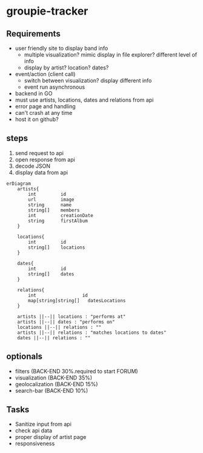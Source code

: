 # groupie-tracker

## Requirements
- user friendly site to display band info
    - multiple visualization? mimic display in file explorer? different level of info
    - display by artist? location? dates?
- event/action (client call)
    - switch between visualization? display different info
    - event run asynchronous
- backend in GO
- must use artists, locations, dates and relations from api
- error page and handling
- can't crash at any time
- host it on github?

## steps
1. send request to api
2. open response from api
3. decode JSON
4. display data from api

```mermaid
erDiagram
    artists{
        int         id
        url         image
        string      name
        string[]    members
        int         creationDate
        string      firstAlbum
    }

    locations{
        int         id
        string[]    locations
    }

    dates{
        int         id
        string[]    dates
    }

    relations{
        int                 id
        map[string]string[]   datesLocations
    }

    artists ||--|| locations : "performs at"
    artists ||--|| dates : "performs on"
    locations ||--|| relations : ""
    artists ||--|| relations : "matches locations to dates"
    dates ||--|| relations : ""
```
## optionals
- filters (BACK-END 30%.required to start FORUM)
- visualization (BACK-END 35%)
- geolocalization (BACK-END 15%)
- search-bar (BACK-END 10%)

## Tasks
- Sanitize input from api
- check api data
- proper display of artist page
- responsiveness
